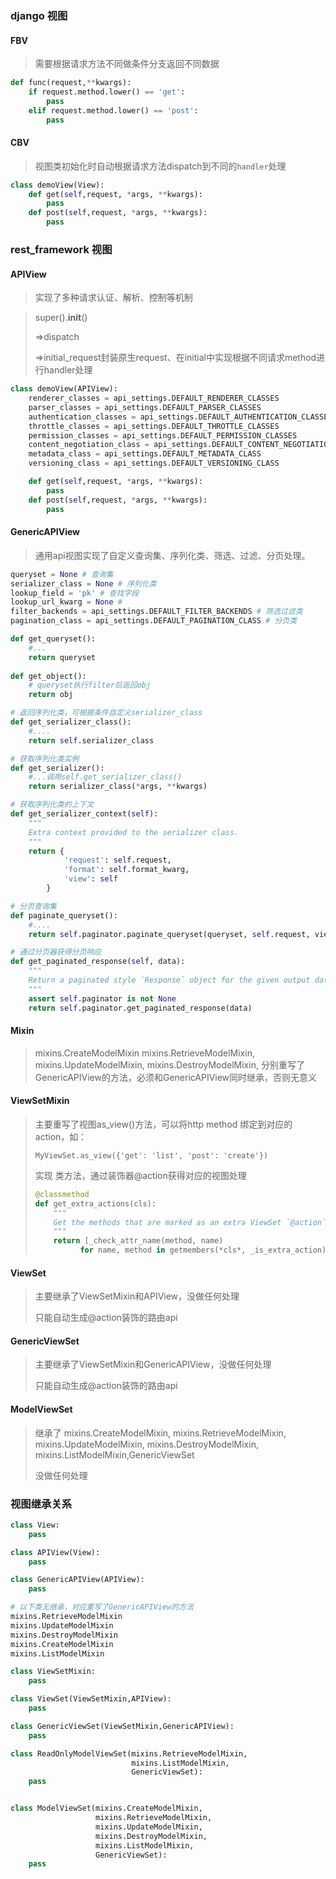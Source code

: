 ### django 视图
#### FBV

> 需要根据请求方法不同做条件分支返回不同数据

```python
def func(request,**kwargs):
    if request.method.lower() == 'get':
        pass
    elif request.method.lower() == 'post': 
        pass
```
#### CBV

> 视图类初始化时自动根据请求方法dispatch到不同的`handler`处理

```python
class demoView(View):
    def get(self,request, *args, **kwargs):
        pass
    def post(self,request, *args, **kwargs):
        pass
```
### rest_framework 视图
#### APIView

> 实现了多种请求认证、解析、控制等机制

> super().__init__()
>
> =>dispatch
>
> =>initial_request封装原生request、在initial中实现根据不同请求method进行handler处理

```python
class demoView(APIView):
    renderer_classes = api_settings.DEFAULT_RENDERER_CLASSES
    parser_classes = api_settings.DEFAULT_PARSER_CLASSES
    authentication_classes = api_settings.DEFAULT_AUTHENTICATION_CLASSES
    throttle_classes = api_settings.DEFAULT_THROTTLE_CLASSES
    permission_classes = api_settings.DEFAULT_PERMISSION_CLASSES
    content_negotiation_class = api_settings.DEFAULT_CONTENT_NEGOTIATION_CLASS
    metadata_class = api_settings.DEFAULT_METADATA_CLASS
    versioning_class = api_settings.DEFAULT_VERSIONING_CLASS

    def get(self,request, *args, **kwargs):
        pass
    def post(self,request, *args, **kwargs):
        pass
```
#### GenericAPIView

> 通用api视图实现了自定义查询集、序列化类、筛选、过滤、分页处理。

```python
queryset = None # 查询集
serializer_class = None # 序列化类
lookup_field = 'pk' # 查找字段
lookup_url_kwarg = None # 
filter_backends = api_settings.DEFAULT_FILTER_BACKENDS # 筛选过滤类
pagination_class = api_settings.DEFAULT_PAGINATION_CLASS # 分页类

def get_queryset():
    #...
    return queryset
 
def get_object():
    # queryset执行filter后返回obj
    return obj

# 返回序列化类，可根据条件自定义serializer_class
def get_serializer_class():
    #....
    return self.serializer_class

# 获取序列化类实例
def get_serializer():
    #...调用self.get_serializer_class()
    return serializer_class(*args, **kwargs)

# 获取序列化类的上下文
def get_serializer_context(self):
    """
    Extra context provided to the serializer class.
    """
    return {
            'request': self.request,
            'format': self.format_kwarg,
            'view': self
        }

# 分页查询集
def paginate_queryset():
    #....
    return self.paginator.paginate_queryset(queryset, self.request, view=self)

# 通过分页器获得分页响应
def get_paginated_response(self, data):
    """
    Return a paginated style `Response` object for the given output data.
    """
    assert self.paginator is not None
    return self.paginator.get_paginated_response(data)
```

#### Mixin

> 	mixins.CreateModelMixin
> 	mixins.RetrieveModelMixin,
> 	mixins.UpdateModelMixin,
> 	mixins.DestroyModelMixin,
> 	分别重写了GenericAPIView的方法，必须和GenericAPIView同时继承，否则无意义

#### ViewSetMixin

> 主要重写了视图as_view()方法，可以将http method 绑定到对应的action，如：
>
> `MyViewSet.as_view({'get': 'list', 'post': 'create'})`
>
> 实现 类方法，通过装饰器@action获得对应的视图处理
>
> ```python
> @classmethod
> def get_extra_actions(cls):
>     """
>     Get the methods that are marked as an extra ViewSet `@action`.
>     """
>     return [_check_attr_name(method, name)
> 			for name, method in getmembers(*cls*, _is_extra_action)]
> ```

#### ViewSet

> 主要继承了ViewSetMixin和APIView，没做任何处理
>
> 只能自动生成@action装饰的路由api

####  GenericViewSet

> 主要继承了ViewSetMixin和GenericAPIView，没做任何处理
>
> 只能自动生成@action装饰的路由api

#### ModelViewSet

> 继承了	 mixins.CreateModelMixin,
>         			mixins.RetrieveModelMixin,
>                     mixins.UpdateModelMixin,
>                     mixins.DestroyModelMixin,
>                     mixins.ListModelMixin,GenericViewSet
>
> 没做任何处理

### 视图继承关系

```python
class View:
    pass

class APIView(View):
    pass

class GenericAPIView(APIView):
    pass

# 以下类无继承，对应重写了GenericAPIView的方法
mixins.RetrieveModelMixin
mixins.UpdateModelMixin
mixins.DestroyModelMixin
mixins.CreateModelMixin
mixins.ListModelMixin

class ViewSetMixin:
    pass

class ViewSet(ViewSetMixin,APIView):
    pass

class GenericViewSet(ViewSetMixin,GenericAPIView):
    pass

class ReadOnlyModelViewSet(mixins.RetrieveModelMixin,
                           mixins.ListModelMixin,
                           GenericViewSet):
    pass


class ModelViewSet(mixins.CreateModelMixin,
                   mixins.RetrieveModelMixin,
                   mixins.UpdateModelMixin,
                   mixins.DestroyModelMixin,
                   mixins.ListModelMixin,
                   GenericViewSet):
    pass
```

